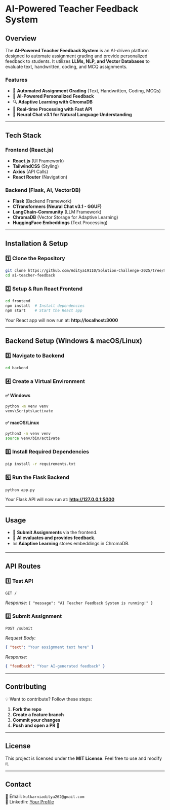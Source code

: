 # AI-Powered Teacher Feedback System

## Overview
The **AI-Powered Teacher Feedback System** is an AI-driven platform designed to automate assignment grading and provide personalized feedback to students. It utilizes **LLMs, NLP, and Vector Databases** to evaluate text, handwritten, coding, and MCQ assignments.

### **Features**
- 📖 **Automated Assignment Grading** (Text, Handwritten, Coding, MCQs)
- 🤖 **AI-Powered Personalized Feedback**
- 🔍 **Adaptive Learning with ChromaDB**
- 🚀 **Real-time Processing with Fast API**
- 🧠 **Neural Chat v3.1 for Natural Language Understanding**

---
## Tech Stack
### **Frontend (React.js)**
- **React.js** (UI Framework)
- **TailwindCSS** (Styling)
- **Axios** (API Calls)
- **React Router** (Navigation)

### **Backend (Flask, AI, VectorDB)**
- **Flask** (Backend Framework)
- **CTransformers (Neural Chat v3.1 - GGUF)**
- **LangChain-Community** (LLM Framework)
- **ChromaDB** (Vector Storage for Adaptive Learning)
- **HuggingFace Embeddings** (Text Processing)

---
## Installation & Setup

### **1️⃣ Clone the Repository**
```bash
git clone https://github.com/Aditya19110/Solution-Challenge-2025/tree/main/ai_teacher
cd ai-teacher-feedback
```

### **2️⃣ Setup & Run React Frontend**
```bash
cd frontend
npm install  # Install dependencies
npm start    # Start the React app
```
Your React app will now run at: **http://localhost:3000**

---
## Backend Setup (Windows & macOS/Linux)

### **3️⃣ Navigate to Backend**
```bash
cd backend
```

### **4️⃣ Create a Virtual Environment**
#### ✅ **Windows**
```bash
python -m venv venv
venv\Scripts\activate
```
#### ✅ **macOS/Linux**
```bash
python3 -m venv venv
source venv/bin/activate
```

### **5️⃣ Install Required Dependencies**
```bash
pip install -r requirements.txt
```

### **6️⃣ Run the Flask Backend**
```bash
python app.py
```
Your Flask API will now run at: **http://127.0.0.1:5000**

---
## Usage
- 📝 **Submit Assignments** via the frontend.
- 🤖 **AI evaluates and provides feedback**.
- 📊 **Adaptive Learning** stores embeddings in ChromaDB.

---
## API Routes
### **1️⃣ Test API**
```http
GET /
```
_Response:_ `{ "message": "AI Teacher Feedback System is running!" }`

### **2️⃣ Submit Assignment**
```http
POST /submit
```
_Request Body:_
```json
{ "text": "Your assignment text here" }
```
_Response:_
```json
{ "feedback": "Your AI-generated feedback" }
```

---
## Contributing
💡 Want to contribute? Follow these steps:
1. **Fork the repo**
2. **Create a feature branch**
3. **Commit your changes**
4. **Push and open a PR** 🚀

---
## License
This project is licensed under the **MIT License**. Feel free to use and modify it.

---
## **Contact**
📧 Email: `kulkarniaditya262@gmail.com`  
🔗 LinkedIn: [Your Profile](https://linkedin.com/in/aditya191103)
